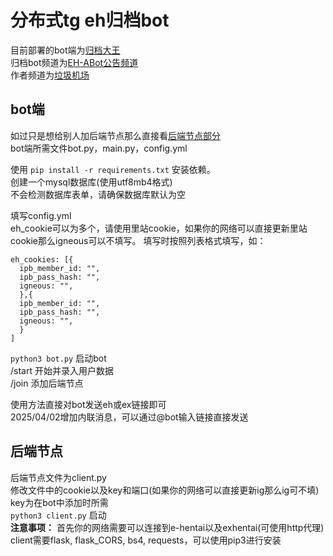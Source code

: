 # 分布式tg eh归档bot
目前部署的bot端为[归档大王](https://t.me/ehentai_archive_bot)  
归档bot频道为[EH-ABot公告频道](https://t.me/EH_ArBot)  
作者频道为[垃圾机场](https://t.me/lajijichang)  
## bot端
如过只是想给别人加后端节点那么直接看[后端节点部分](#后端节点)  
bot端所需文件bot.py，main.py，config.yml

使用 `pip install -r requirements.txt` 安装依赖。  
创建一个mysql数据库(使用utf8mb4格式)  
不会检测数据库表单，请确保数据库默认为空  

填写config.yml  
eh_cookie可以为多个，请使用里站cookie，如果你的网络可以直接更新里站cookie那么igneous可以不填写。
填写时按照列表格式填写，如：
```
eh_cookies: [{
  ipb_member_id: "",
  ipb_pass_hash: "",
  igneous: "",
  },{
  ipb_member_id: "",
  ipb_pass_hash: "",
  igneous: "",
  }
]
```
`python3 bot.py` 启动bot  
/start 开始并录入用户数据  
/join 添加后端节点  

使用方法直接对bot发送eh或ex链接即可  
2025/04/02增加内联消息，可以通过@bot输入链接直接发送

## 后端节点
后端节点文件为client.py  
修改文件中的cookie以及key和端口(如果你的网络可以直接更新ig那么ig可不填)  
key为在bot中添加时所需  
`python3 client.py` 启动  
**注意事项：**
首先你的网络需要可以连接到e-hentai以及exhentai(可使用http代理)  
client需要flask, flask_CORS, bs4, requests，可以使用pip3进行安装